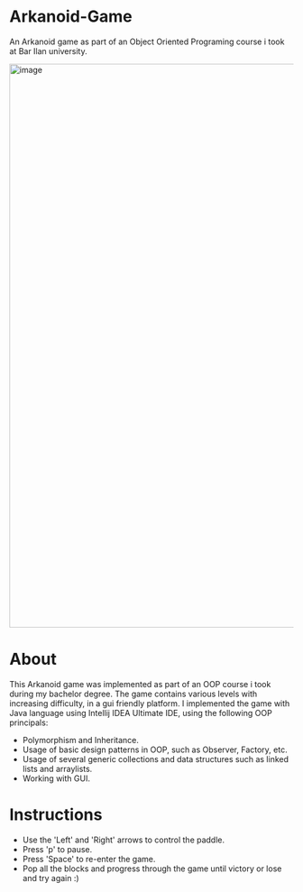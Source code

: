 # Arkanoid-Game

An Arkanoid game as part of an Object Oriented Programing course i took at Bar Ilan university.

<img width="1000" alt="image" src="https://user-images.githubusercontent.com/112869076/194752772-add97d2f-8789-41fb-a4f1-ef3d8fbc9349.png">

<h1>About</h1>

This Arkanoid game was implemented as part of an OOP course i took during my bachelor degree.
The game contains various levels with increasing difficulty, in a gui friendly platform.
I implemented the game with Java language using Intellij IDEA Ultimate IDE, using the following OOP principals:

* Polymorphism and Inheritance.
* Usage of basic design patterns in OOP, such as Observer, Factory, etc.
* Usage of several generic collections and data structures such as linked lists and arraylists.
* Working with GUI.

<h1>Instructions </h1>

* Use the 'Left' and 'Right' arrows to control the paddle.
* Press 'p' to pause.
* Press 'Space' to re-enter the game.
* Pop all the blocks and progress through the game until victory or lose and try again :)
